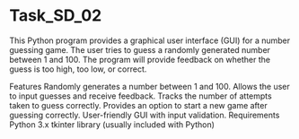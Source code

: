 # Task_SD_02
This Python program provides a graphical user interface (GUI) for a number guessing game. The user tries to guess a randomly generated number between 1 and 100. The program will provide feedback on whether the guess is too high, too low, or correct.

Features
Randomly generates a number between 1 and 100.
Allows the user to input guesses and receive feedback.
Tracks the number of attempts taken to guess correctly.
Provides an option to start a new game after guessing correctly.
User-friendly GUI with input validation.
Requirements
Python 3.x
tkinter library (usually included with Python)
